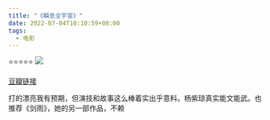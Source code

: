 ```yaml
---
title: "《瞬息全宇宙》"
date: 2022-07-04T10:10:59+08:00
tags:
  - 电影
---
```


⭐️⭐️⭐️⭐️⭐️
![](/img/movies/everything_everywhere_all_at_once.webp)

[豆瓣链接](https://movie.douban.com/subject/30314848/)

打的漂亮我有预期，但演技和故事这么棒着实出乎意料。杨紫琼真实能文能武。也推荐《剑雨》，她的另一部作品，不赖
